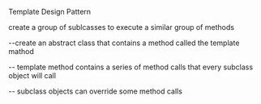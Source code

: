 Template Design Pattern

create a group of sublcasses to execute a 
similar group of methods 

--create an abstract class that contains a method
called the template mathod

-- template method contains a series of method calls
that every subclass object will call

-- subclass objects can override some method calls 

